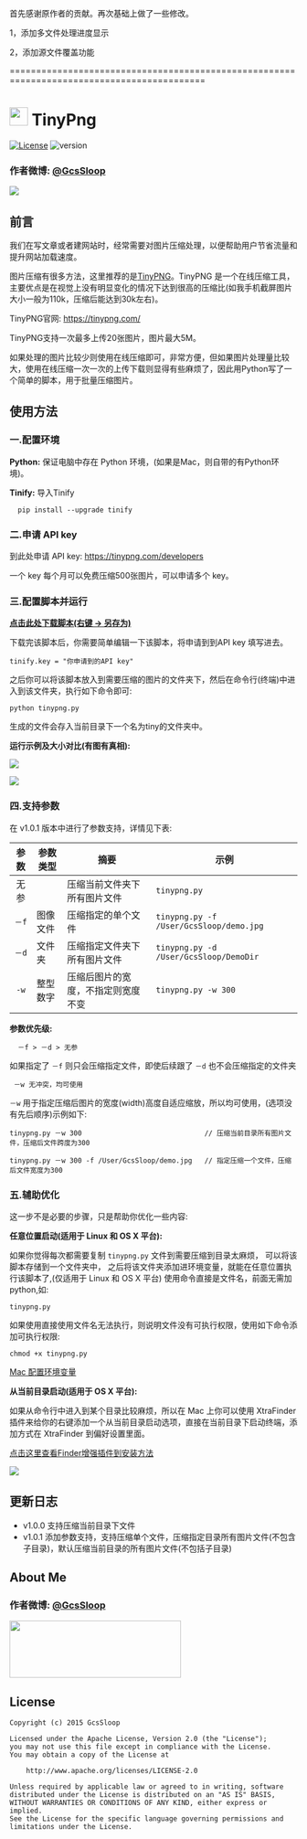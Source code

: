 首先感谢原作者的贡献。再次基础上做了一些修改。

1，添加多文件处理进度显示

2，添加源文件覆盖功能

===========================================================================================
# <img src="http://ww1.sinaimg.cn/large/005Xtdi2jw1f4v3ht2r2ij3074074jrl.jpg" width=32 /> TinyPng
[![License](https://img.shields.io/badge/license-Apache%202-green.svg)](https://www.apache.org/licenses/LICENSE-2.0)
![version](https://img.shields.io/badge/version-1.0.1-brightgreen.svg)

### 作者微博: [@GcsSloop](http://weibo.com/GcsSloop)

![](http://ww4.sinaimg.cn/large/005Xtdi2gw1f4kksnoy72j313y07yjuk.jpg)

## 前言
我们在写文章或者建网站时，经常需要对图片压缩处理，以便帮助用户节省流量和提升网站加载速度。

图片压缩有很多方法，这里推荐的是[TinyPNG](https://tinypng.com/)。TinyPNG 是一个在线压缩工具，主要优点是在视觉上没有明显变化的情况下达到很高的压缩比(如我手机截屏图片大小一般为110k，压缩后能达到30k左右)。

TinyPNG官网: https://tinypng.com/

>
TinyPNG支持一次最多上传20张图片，图片最大5M。

如果处理的图片比较少则使用在线压缩即可，非常方便，但如果图片处理量比较大，使用在线压缩一次一次的上传下载则显得有些麻烦了，因此用Python写了一个简单的脚本，用于批量压缩图片。

## 使用方法

### 一.配置环境

**Python:** 保证电脑中存在 Python 环境，(如果是Mac，则自带的有Python环境)。

**Tinify:** 导入Tinify
```
  pip install --upgrade tinify
```

### 二.申请 API key

到此处申请 API key: https://tinypng.com/developers

>
一个 key 每个月可以免费压缩500张图片，可以申请多个 key。

### 三.配置脚本并运行

**[点击此处下载脚本(右键 -> 另存为)](https://raw.githubusercontent.com/GcsSloop/TinyPng/master/tinypng.py)**

下载完该脚本后，你需要简单编辑一下该脚本，将申请到到API key 填写进去。

```
tinify.key = "你申请到的API key"
```

之后你可以将该脚本放入到需要压缩的图片的文件夹下，然后在命令行(终端)中进入到该文件夹，执行如下命令即可:

```
python tinypng.py
```

生成的文件会存入当前目录下一个名为tiny的文件夹中。

**运行示例及大小对比(有图有真相):**

![](http://ww3.sinaimg.cn/large/005Xtdi2jw1f4mdtld2r9j30rs0hctcc.jpg)

![](http://ww2.sinaimg.cn/large/005Xtdi2jw1f4mdy2e8zjj30rs0hcwir.jpg)

### 四.支持参数

在 v1.0.1 版本中进行了参数支持，详情见下表:

参数  | 参数类型 | 摘要                               | 示例
:----:|----------|------------------------------------|-----------------------------
 无参 |          | 压缩当前文件夹下所有图片文件       | `tinypng.py` 
`－f` | 图像文件 | 压缩指定的单个文件                 | `tinypng.py -f /User/GcsSloop/demo.jpg`
`－d` | 文件夹   | 压缩指定文件夹下所有图片文件       | `tinypng.py -d /User/GcsSloop/DemoDir`
 `-w` | 整型数字 | 压缩后图片的宽度，不指定则宽度不变 | `tinypng.py -w 300`

**参数优先级:**
```
  －f > －d > 无参
```
如果指定了 `－f` 则只会压缩指定文件，即使后续跟了 `－d` 也不会压缩指定的文件夹

```
 －w 无冲突，均可使用
```

`－w` 用于指定压缩后图片的宽度(width)高度自适应缩放，所以均可使用，(选项没有先后顺序)示例如下:

```
tinypng.py －w 300                              // 压缩当前目录所有图片文件，压缩后文件跨度为300

tinypng.py －w 300 -f /User/GcsSloop/demo.jpg   // 指定压缩一个文件，压缩后文件宽度为300
```

### 五.辅助优化

这一步不是必要的步骤，只是帮助你优化一些内容:

**任意位置启动(适用于 Linux 和 OS X 平台):**

如果你觉得每次都需要复制 `tinypng.py` 文件到需要压缩到目录太麻烦， 可以将该脚本存储到一个文件夹中， 之后将该文件夹添加进环境变量，就能在任意位置执行该脚本了,(仅适用于 Linux 和 OS X 平台)
使用命令直接是文件名，前面无需加python,如:
```
tinypng.py
```

如果使用直接使用文件名无法执行，则说明文件没有可执行权限，使用如下命令添加可执行权限:
```
chmod +x tinypng.py
```

[Mac 配置环境变量](https://github.com/GcsSloop/MacDeveloper/blob/master/Skill/Path.md)


**从当前目录启动(适用于 OS X 平台):**

如果从命令行中进入到某个目录比较麻烦，所以在 Mac 上你可以使用 XtraFinder 插件来给你的右键添加一个从当前目录启动选项，直接在当前目录下启动终端，添加方式在 XtraFinder 到偏好设置里面。

[点击这里查看Finder增强插件到安装方法](https://github.com/GcsSloop/MacDeveloper/blob/master/Tools/XtraFinder.md)

![](http://ww3.sinaimg.cn/large/005Xtdi2gw1f4kl9j34vij30rs0hcabg.jpg)

## 更新日志

* v1.0.0 支持压缩当前目录下文件
* v1.0.1 添加参数支持，支持压缩单个文件，压缩指定目录所有图片文件(不包含子目录)，默认压缩当前目录的所有图片文件(不包括子目录)

## About Me

### 作者微博: [@GcsSloop](http://weibo.com/GcsSloop)

<a href="https://github.com/GcsSloop/README/blob/master/README.md" target="_blank"> <img src="http://ww4.sinaimg.cn/large/005Xtdi2gw1f1qn89ihu3j315o0dwwjc.jpg" width=300 height=100 /> </a>


## License
```
Copyright (c) 2015 GcsSloop

Licensed under the Apache License, Version 2.0 (the "License");
you may not use this file except in compliance with the License.
You may obtain a copy of the License at

    http://www.apache.org/licenses/LICENSE-2.0

Unless required by applicable law or agreed to in writing, software
distributed under the License is distributed on an "AS IS" BASIS,
WITHOUT WARRANTIES OR CONDITIONS OF ANY KIND, either express or implied.
See the License for the specific language governing permissions and
limitations under the License.
```

